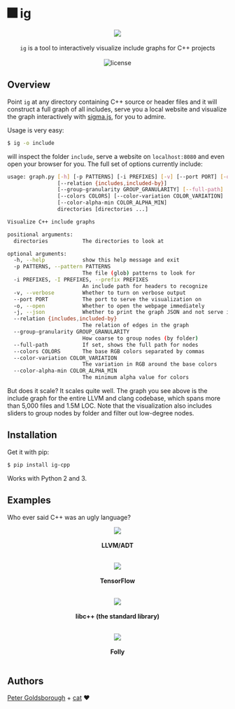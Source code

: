 # :fireworks: ig

<p align="center">
  <img src="extra/graph.gif">
  <br><br>
  <code>ig</code> is a tool to interactively visualize include graphs for C++ projects
  <br><br>
  <img alt="license" src="https://img.shields.io/github/license/mashape/apistatus.svg"/>
</p>

## Overview

Point `ig` at any directory containing C++ source or header files and it will
construct a full graph of all includes, serve you a local website and visualize
the graph interactively with [sigma.js](http://sigmajs.org), for you to admire.

Usage is very easy:

```sh
$ ig -o include
```

will inspect the folder `include`, serve a website on `localhost:8080` and even
open your browser for you. The full set of options currently include:

```sh
usage: graph.py [-h] [-p PATTERNS] [-i PREFIXES] [-v] [--port PORT] [-o] [-j]
                [--relation {includes,included-by}]
                [--group-granularity GROUP_GRANULARITY] [--full-path]
                [--colors COLORS] [--color-variation COLOR_VARIATION]
                [--color-alpha-min COLOR_ALPHA_MIN]
                directories [directories ...]

Visualize C++ include graphs

positional arguments:
  directories           The directories to look at

optional arguments:
  -h, --help            show this help message and exit
  -p PATTERNS, --pattern PATTERNS
                        The file (glob) patterns to look for
  -i PREFIXES, -I PREFIXES, --prefix PREFIXES
                        An include path for headers to recognize
  -v, --verbose         Whether to turn on verbose output
  --port PORT           The port to serve the visualization on
  -o, --open            Whether to open the webpage immediately
  -j, --json            Whether to print the graph JSON and not serve it
  --relation {includes,included-by}
                        The relation of edges in the graph
  --group-granularity GROUP_GRANULARITY
                        How coarse to group nodes (by folder)
  --full-path           If set, shows the full path for nodes
  --colors COLORS       The base RGB colors separated by commas
  --color-variation COLOR_VARIATION
                        The variation in RGB around the base colors
  --color-alpha-min COLOR_ALPHA_MIN
                        The minimum alpha value for colors
```

But does it scale? It scales quite well. The graph you see above is the include
graph for the entire LLVM and clang codebase, which spans more than 5,000 files
and 1.5M LOC. Note that the visualization also includes sliders to group nodes
by folder and filter out low-degree nodes.

## Installation

Get it with pip:

```sh
$ pip install ig-cpp
```

Works with Python 2 and 3.

## Examples

Who ever said C++ was an ugly language?

<p align="center">
  <img src="extra/llvm-adt.png">
  <br><br>
  <b>LLVM/ADT</b>
  <br><br>
</p>

<p align="center">
  <img src="extra/tf.png">
  <br><br>
  <b>TensorFlow</b>
  <br><br>
</p>

<p align="center">
  <img src="extra/libcxx.png">
  <br><br>
  <b>libc++ (the standard library)</b>
  <br><br>
</p>

<p align="center">
  <img src="extra/folly.png">
  <br><br>
  <b>Folly</b>
  <br><br>
</p>

## Authors

[Peter Goldsborough](http://goldsborough.me) + [cat](https://goo.gl/IpUmJn)
:heart:

